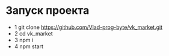 # Запуск проекта

* 1 git clone https://github.com/Vlad-prog-byte/vk_market.git
* 2 cd vk_market
* 3 npm i
* 4 npm start
